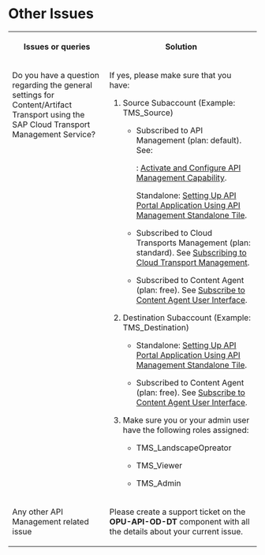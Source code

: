<!-- loioe6755e1a974d403799c2949e7df94a78 -->

# Other Issues


<table>
<tr>
<th valign="top">

Issues or queries

</th>
<th valign="top">

Solution

</th>
</tr>
<tr>
<td valign="top">

Do you have a question regarding the general settings for Content/Artifact Transport using the SAP Cloud Transport Management Service?

</td>
<td valign="top">

If yes, please make sure that you have:

1.  Source Subaccount \(Example: TMS\_Source\)

    -   Subscribed to API Management \(plan: default\). See:

        : [Activate and Configure API Management Capability](https://help.sap.com/docs/integration-suite/sap-integration-suite/enabling-api-management-capability-from-integration-suite?version=CLOUD).

        Standalone: [Setting Up API Portal Application Using API Management Standalone Tile](https://help.sap.com/docs/sap-api-management/sap-api-management/setting-up-api-portal-application-using-api-management-standalone-tile?version=Cloud).

    -   Subscribed to Cloud Transports Management \(plan: standard\). See [Subscribing to Cloud Transport Management](https://help.sap.com/docs/cloud-transport-management/sap-cloud-transport-management/subscribing-to-cloud-transport-management?version=Cloud).
    -   Subscribed to Content Agent \(plan: free\). See [Subscribe to Content Agent User Interface](https://help.sap.com/docs/content-agent-service/user-guide/subscribe-to-content-agent-service?version=Cloud).

2.  Destination Subaccount \(Example: TMS\_Destination\)
    -   Standalone: [Setting Up API Portal Application Using API Management Standalone Tile](https://help.sap.com/docs/sap-api-management/sap-api-management/setting-up-api-portal-application-using-api-management-standalone-tile?version=Cloud).

    -   Subscribed to Content Agent \(plan: free\). See [Subscribe to Content Agent User Interface](https://help.sap.com/docs/content-agent-service/user-guide/subscribe-to-content-agent-service?version=Cloud).

3.  Make sure you or your admin user have the following roles assigned:
    -   TMS\_LandscapeOpreator

    -   TMS\_Viewer
    -   TMS\_Admin




</td>
</tr>
<tr>
<td valign="top">

Any other API Management related issue

</td>
<td valign="top">

Please create a support ticket on the **OPU-API-OD-DT** component with all the details about your current issue.

</td>
</tr>
</table>


